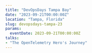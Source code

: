 ```yaml
---
title: "DevOpsDays Tampa Bay"
date: "2023-09-21T00:00:00Z"
location: "Tampa, Florida"
slug: devopsdays-tampa-23
params:
  eventDate: 2023-09-21T00:00:00Z
talks:
- "The OpenTelemetry Hero's Journey"
---
```

